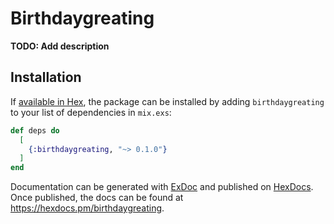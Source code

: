 # Birthdaygreating

**TODO: Add description**

## Installation

If [available in Hex](https://hex.pm/docs/publish), the package can be installed
by adding `birthdaygreating` to your list of dependencies in `mix.exs`:

```elixir
def deps do
  [
    {:birthdaygreating, "~> 0.1.0"}
  ]
end
```

Documentation can be generated with [ExDoc](https://github.com/elixir-lang/ex_doc)
and published on [HexDocs](https://hexdocs.pm). Once published, the docs can
be found at <https://hexdocs.pm/birthdaygreating>.

